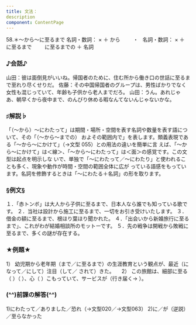 ```yaml
---
title: 文法：
description
component: ContentPage
---
```



58.＊～から～に至るまで
名詞・数詞： × ＋ から  
      ・  
名詞・数詞： × ＋ に至るまで  
      に至るまでの ＋ 名詞
### ♪会話♪
山田：彼は面倒見がいいね。帰国者のために、住む所から働き口の世話に至るまで至れり尽くせりだ。 佐藤：その中国帰国者のグループは、男性ばかりでなく女性も混じっていて、年齢も子供から老人までだろ。 山田：うん。あれじゃあ、朝早くから夜中まで、のんびり休める暇なんてないんじゃないかな。
### ♯解説♭
「（～から）～にわたって」は期間・場所・空間を表す名詞や数量を表す語について、その「（～から～までの） およその範囲内で」を表します。類義表現である「～から～にかけて」（→文型 055）との用法の違いを簡単に言 えば、「～から～にかけて」は＜線＞、「～から～にわたって」は＜面＞の感覚です。この文型は起点を明示しな いで、単独で「～にわたって／～にわたり」と使われることも多く、現象や動作が時間・空間の範囲全体に広が っている語感をもっています。名詞を修飾するときは「～にわたる＋名詞」の形を取ります。
### §例文§
１．「赤トンボ」は大人から子供に至るまで、日本人なら誰でも知っている歌です。
２．当社は設計から施工に至るまで、一切をお引き受けいたします。
３．借金の額に至るまで、根ほり葉ほり聞かれた。
４．「出会いから新婚旅行に至るまで」、これがわが結婚相談所のモットーです。
５．先の戦争は開戦から敗戦に至るまで、多くの謎が存在する。
### ★例題★
1） 幼児期から老年期（まで／に至るまで）の生涯教育という観点が、最近（になって／にして）注目（して／
されて）きた。    
2） この旅館は、細部に至る（ ）（ ）、心（ ）こもっていて、サービスが（行き届く→ ）。
### (^^)前課の解答(^^)
1)にわたって／ありました／恐れ（→文型020／→文型063）
2)に／が（逆説）／至らなかった
